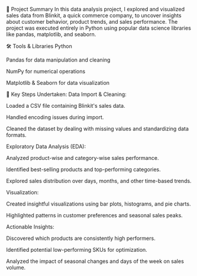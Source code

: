 📌 Project Summary
In this data analysis project, I explored and visualized sales data from Blinkit, a quick commerce company, to uncover insights about customer behavior, product trends, and sales performance. The project was executed entirely in Python using popular data science libraries like pandas, matplotlib, and seaborn.

🛠️ Tools & Libraries
Python

Pandas for data manipulation and cleaning

NumPy for numerical operations

Matplotlib & Seaborn for data visualization

🧩 Key Steps Undertaken:
Data Import & Cleaning:

Loaded a CSV file containing Blinkit's sales data.

Handled encoding issues during import.

Cleaned the dataset by dealing with missing values and standardizing data formats.

Exploratory Data Analysis (EDA):

Analyzed product-wise and category-wise sales performance.

Identified best-selling products and top-performing categories.

Explored sales distribution over days, months, and other time-based trends.

Visualization:

Created insightful visualizations using bar plots, histograms, and pie charts.

Highlighted patterns in customer preferences and seasonal sales peaks.

Actionable Insights:

Discovered which products are consistently high performers.

Identified potential low-performing SKUs for optimization.

Analyzed the impact of seasonal changes and days of the week on sales volume.

